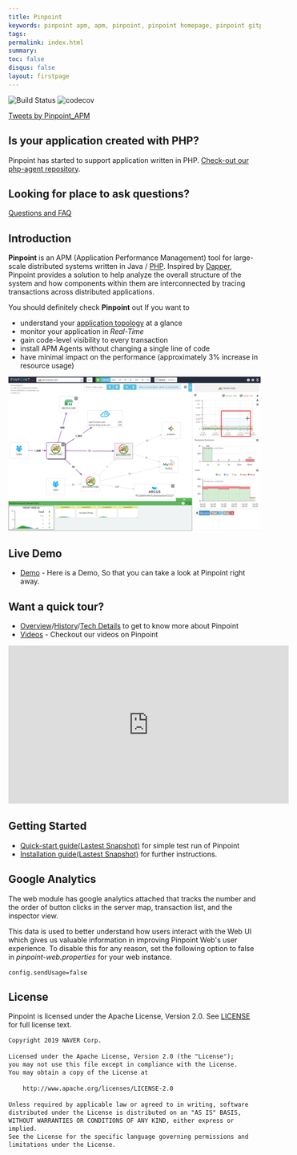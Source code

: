 ```yaml
---
title: Pinpoint
keywords: pinpoint apm, apm, pinpoint, pinpoint homepage, pinpoint gitpage
tags: 
permalink: index.html
summary:
toc: false
disqus: false
layout: firstpage
---
```


![Build Status](https://travis-ci.org/naver/pinpoint.svg?branch=master)
![codecov](https://codecov.io/gh/naver/pinpoint/branch/master/graph/badge.svg)
 

<a class="twitter-timeline" data-lang="en" data-width="550" data-height="400" data-theme="light" data-link-color="#19CF86" href="https://twitter.com/Pinpoint_APM?ref_src=twsrc%5Etfw">Tweets by Pinpoint_APM</a> <script async src="https://platform.twitter.com/widgets.js" charset="utf-8"></script>
 
## Is your application created with PHP?

Pinpoint has started to support application written in PHP. [Check-out our php-agent repository](https://github.com/naver/pinpoint-c-agent).

## Looking for place to ask questions?

[Questions and FAQ](./faq.html) 

## Introduction  
  
**Pinpoint** is an APM (Application Performance Management) tool for large-scale distributed systems written in Java / [PHP](https://github.com/naver/pinpoint-c-agent).
Inspired by [Dapper](http://research.google.com/pubs/pub36356.html "Google Dapper"),
Pinpoint provides a solution to help analyze the overall structure of the system and how components within them are interconnected by tracing transactions across distributed applications.

You should definitely check **Pinpoint** out If you want to

* understand your [application topology](./overview.html) at a glance
* monitor your application in *Real-Time*
* gain code-level visibility to every transaction
* install APM Agents without changing a single line of code
* have minimal impact on the performance (approximately 3% increase in resource usage)

![Pinpoint](images/ss_server-map.png)

## Live Demo
 * [Demo](http://125.209.240.10:10123) - Here is a Demo, So that you can take a look at Pinpoint right away.

## Want a quick tour?
 * [Overview](./overview.html)/[History](./history.html)/[Tech Details](./techdetail.html) to get to know more about Pinpoint 
 * [Videos](./videos.html) - Checkout our videos on Pinpoint

<iframe width="560" height="315" src="https://www.youtube.com/embed/U4EwnB34Dus" frameborder="0" allow="autoplay; encrypted-media" allowfullscreen></iframe>

## Getting Started
 * [Quick-start guide(Lastest Snapshot)](./quickstart.html) for simple test run of Pinpoint
 * [Installation guide(Lastest Snapshot)](./installation.html) for further instructions.

## Google Analytics
The web module has google analytics attached that tracks the number and the order of button clicks in the server map, transaction list, and the inspector view.

This data is used to better understand how users interact with the Web UI which gives us valuable information in improving Pinpoint Web's user experience.
To disable this for any reason, set the following option to false in *pinpoint-web.properties* for your web instance.
```
config.sendUsage=false
```

## License
Pinpoint is licensed under the Apache License, Version 2.0.
See [LICENSE](https://github.com/naver/pinpoint/blob/master/LICENSE) for full license text.

```
Copyright 2019 NAVER Corp.

Licensed under the Apache License, Version 2.0 (the "License");
you may not use this file except in compliance with the License.
You may obtain a copy of the License at

    http://www.apache.org/licenses/LICENSE-2.0

Unless required by applicable law or agreed to in writing, software
distributed under the License is distributed on an "AS IS" BASIS,
WITHOUT WARRANTIES OR CONDITIONS OF ANY KIND, either express or implied.
See the License for the specific language governing permissions and
limitations under the License.
```
